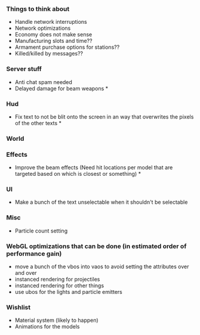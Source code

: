 ### Things to think about

- Handle network interruptions
- Network optimizations
- Economy does not make sense
- Manufacturing slots and time??
- Armament purchase options for stations??
- Killed/killed by messages??


### Server stuff

- Anti chat spam needed
- Delayed damage for beam weapons *

### Hud

- Fix text to not be blit onto the screen in an way that overwrites the pixels of the other texts *

### World

### Effects

- Improve the beam effects (Need hit locations per model that are targeted based on which is closest or something) *

### UI

- Make a bunch of the text unselectable when it shouldn't be selectable

### Misc

- Particle count setting

### WebGL optimizations that can be done (in estimated order of performance gain)

- move a bunch of the vbos into vaos to avoid setting the attributes over and over
- instanced rendering for projectiles
- instanced rendering for other things
- use ubos for the lights and particle emitters

### Wishlist

- Material system (likely to happen)
- Animations for the models
